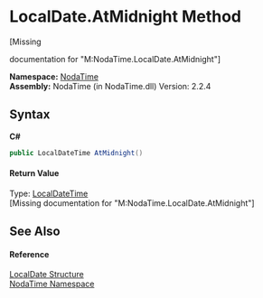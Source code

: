 # LocalDate.AtMidnight Method 
 

\[Missing <summary> documentation for "M:NodaTime.LocalDate.AtMidnight"\]

**Namespace:**&nbsp;<a href="N_NodaTime">NodaTime</a><br />**Assembly:**&nbsp;NodaTime (in NodaTime.dll) Version: 2.2.4

## Syntax

**C#**<br />
``` C#
public LocalDateTime AtMidnight()
```


#### Return Value
Type: <a href="T_NodaTime_LocalDateTime">LocalDateTime</a><br />\[Missing <returns> documentation for "M:NodaTime.LocalDate.AtMidnight"\]

## See Also


#### Reference
<a href="T_NodaTime_LocalDate">LocalDate Structure</a><br /><a href="N_NodaTime">NodaTime Namespace</a><br />